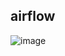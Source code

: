 ## airflow 

![image](https://github.com/jenny5587/TIL/assets/103649749/fe905c95-563a-41c0-8414-d200e7294a20)

